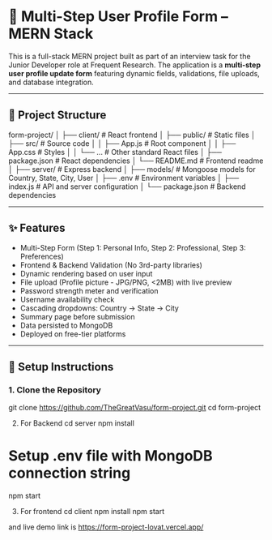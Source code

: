 # 🧩 Multi-Step User Profile Form – MERN Stack

This is a full-stack MERN project built as part of an interview task for the Junior Developer role at Frequent Research. The application is a **multi-step user profile update form** featuring dynamic fields, validations, file uploads, and database integration.

---

## 📁 Project Structure

form-project/
│
├── client/ # React frontend
│ ├── public/ # Static files
│ ├── src/ # Source code
│ │ ├── App.js # Root component
│ │ ├── App.css # Styles
│ │ └── ... # Other standard React files
│ ├── package.json # React dependencies
│ └── README.md # Frontend readme
│
├── server/ # Express backend
│ ├── models/ # Mongoose models for Country, State, City, User
│ ├── .env # Environment variables
│ ├── index.js # API and server configuration
│ └── package.json # Backend dependencies


---

## ✨ Features

- Multi-Step Form (Step 1: Personal Info, Step 2: Professional, Step 3: Preferences)
- Frontend & Backend Validation (No 3rd-party libraries)
- Dynamic rendering based on user input
- File upload (Profile picture - JPG/PNG, <2MB) with live preview
- Password strength meter and verification
- Username availability check
- Cascading dropdowns: Country → State → City
- Summary page before submission
- Data persisted to MongoDB
- Deployed on free-tier platforms

---

## 🚀 Setup Instructions

### 1. Clone the Repository

git clone https://github.com/TheGreatVasu/form-project.git
cd form-project

2. For Backend
   cd server
npm install
# Setup .env file with MongoDB connection string
npm start

3. For frontend
   cd client
   npm install
   npm start

and live demo link is https://form-project-lovat.vercel.app/
